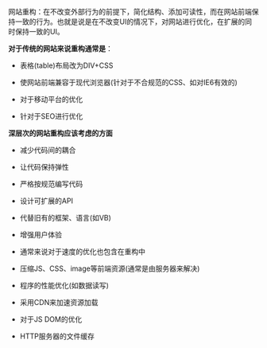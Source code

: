 网站重构：在不改变外部行为的前提下，简化结构、添加可读性，而在网站前端保持一致的行为。也就是说是在不改变UI的情况下，对网站进行优化，在扩展的同时保持一致的UI。

**对于传统的网站来说重构通常是**：

- 表格(table)布局改为DIV+CSS

- 使网站前端兼容于现代浏览器(针对于不合规范的CSS、如对IE6有效的)

- 对于移动平台的优化

- 针对于SEO进行优化

**深层次的网站重构应该考虑的方面**

- 减少代码间的耦合

- 让代码保持弹性

- 严格按规范编写代码

- 设计可扩展的API

- 代替旧有的框架、语言(如VB)

- 增强用户体验

- 通常来说对于速度的优化也包含在重构中

- 压缩JS、CSS、image等前端资源(通常是由服务器来解决)

- 程序的性能优化(如数据读写)

- 采用CDN来加速资源加载

- 对于JS DOM的优化

- HTTP服务器的文件缓存